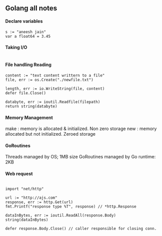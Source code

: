 ## Golang all notes

#### Declare variables
```golang
s := "aneesh jain"
var a float64 = 3.45
```

#### Taking I/O
```golang

```

#### File handling Reading
```golang
content := "text content writtern to a file"
file, err := os.Create("./newfile.txt")

length, err := io.WriteString(file, content)
defer file.Close()
```

```golang
databyte, err := ioutil.Readfile(filepath)
return string(databyte)
```

#### Memory Management 

make : memory is allocated & initialized. Non zero storage
new : memory allocated but not initialized. Zeroed storage

#### GoRoutines
Threads managed by OS; 1MB size
GoRoutines managed by Go runtime: 2KB

#### Web request
```golang

import "net/http"

url := "http://ajs.com"
response, err := http.Get(url)
fmt.Printf("response type %T", response) // *http.Response

dataInBytes, err := ioutil.ReadAll(response.Body)
string(dataInBytes)

defer response.Body.Close() // caller responsible for closing conn.

```

